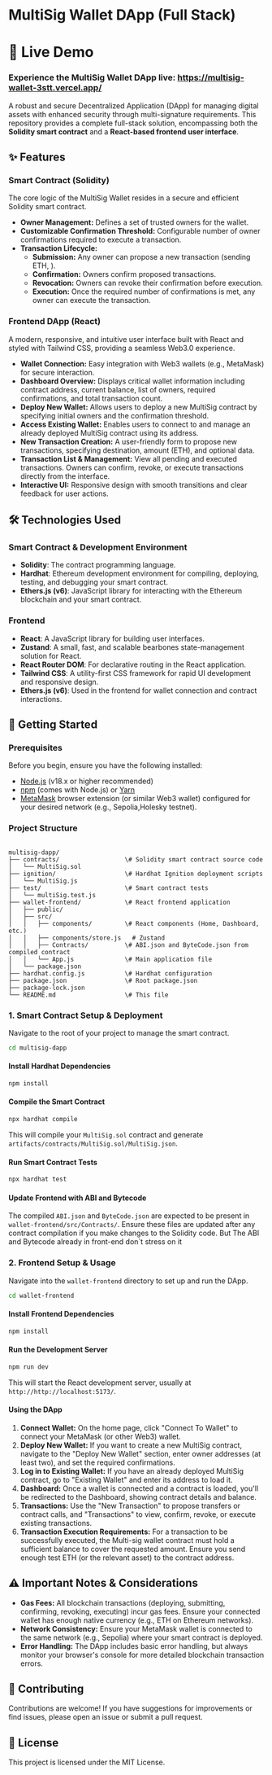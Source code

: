 # MultiSig Wallet DApp (Full Stack)

# 🚀 Live Demo

### Experience the MultiSig Wallet DApp live: https://multisig-wallet-3stt.vercel.app/

A robust and secure Decentralized Application (DApp) for managing digital assets with enhanced security through multi-signature requirements. This repository provides a complete full-stack solution, encompassing both the **Solidity smart contract** and a **React-based frontend user interface**.

## ✨ Features

### Smart Contract (Solidity)

The core logic of the MultiSig Wallet resides in a secure and efficient Solidity smart contract.

- **Owner Management:** Defines a set of trusted owners for the wallet.
- **Customizable Confirmation Threshold:** Configurable number of owner confirmations required to execute a transaction.
- **Transaction Lifecycle:**
  - **Submission:** Any owner can propose a new transaction (sending ETH, ).
  - **Confirmation:** Owners confirm proposed transactions.
  - **Revocation:** Owners can revoke their confirmation before execution.
  - **Execution:** Once the required number of confirmations is met, any owner can execute the transaction.

### Frontend DApp (React)

A modern, responsive, and intuitive user interface built with React and styled with Tailwind CSS, providing a seamless Web3.0 experience.

- **Wallet Connection:** Easy integration with Web3 wallets (e.g., MetaMask) for secure interaction.
- **Dashboard Overview:** Displays critical wallet information including contract address, current balance, list of owners, required confirmations, and total transaction count.
- **Deploy New Wallet:** Allows users to deploy a new MultiSig contract by specifying initial owners and the confirmation threshold.
- **Access Existing Wallet:** Enables users to connect to and manage an already deployed MultiSig contract using its address.
- **New Transaction Creation:** A user-friendly form to propose new transactions, specifying destination, amount (ETH), and optional data.
- **Transaction List & Management:** View all pending and executed transactions. Owners can confirm, revoke, or execute transactions directly from the interface.
- **Interactive UI:** Responsive design with smooth transitions and clear feedback for user actions.

## 🛠️ Technologies Used

### Smart Contract & Development Environment

- **Solidity**: The contract programming language.
- **Hardhat**: Ethereum development environment for compiling, deploying, testing, and debugging your smart contract.
- **Ethers.js (v6)**: JavaScript library for interacting with the Ethereum blockchain and your smart contract.

### Frontend

- **React**: A JavaScript library for building user interfaces.
- **Zustand**: A small, fast, and scalable bearbones state-management solution for React.
- **React Router DOM**: For declarative routing in the React application.
- **Tailwind CSS**: A utility-first CSS framework for rapid UI development and responsive design.
- **Ethers.js (v6)**: Used in the frontend for wallet connection and contract interactions.

## 🚀 Getting Started

### Prerequisites

Before you begin, ensure you have the following installed:

- [Node.js](https://nodejs.org/en/download/) (v18.x or higher recommended)
- [npm](https://www.npmjs.com/get-npm) (comes with Node.js) or [Yarn](https://yarnpkg.com/getting-started/install)
- [MetaMask](https://metamask.io/) browser extension (or similar Web3 wallet) configured for your desired network (e.g., Sepolia,Holesky testnet).

### Project Structure

```

multisig-dapp/
├── contracts/                  \# Solidity smart contract source code
│   └── MultiSig.sol
├── ignition/                   \# Hardhat Ignition deployment scripts
│   └── MultiSig.js
├── test/                       \# Smart contract tests
│   └── multiSig.test.js
├── wallet-frontend/            \# React frontend application
│   ├── public/
│   ├── src/
│   │   ├── components/         \# React components (Home, Dashboard, etc.)
│   │   ├── components/store.js   # Zustand
│   │   ├── Contracts/          \# ABI.json and ByteCode.json from compiled contract
│   │   └── App.js              \# Main application file
│   └── package.json
├── hardhat.config.js           \# Hardhat configuration
├── package.json                \# Root package.json
├── package-lock.json
└── README.md                   \# This file

```

### 1. Smart Contract Setup & Deployment

Navigate to the root of your project to manage the smart contract.

```bash
cd multisig-dapp
```

#### Install Hardhat Dependencies

```bash
npm install
```

#### Compile the Smart Contract

```bash
npx hardhat compile
```

This will compile your `MultiSig.sol` contract and generate `artifacts/contracts/MultiSig.sol/MultiSig.json`.

#### Run Smart Contract Tests

```bash
npx hardhat test
```

#### Update Frontend with ABI and Bytecode

The compiled `ABI.json` and `ByteCode.json` are expected to be present in `wallet-frontend/src/Contracts/`. Ensure these files are updated after any contract compilation if you make changes to the Solidity code.
But The ABI and Bytecode already in front-end don`t stress on it

### 2\. Frontend Setup & Usage

Navigate into the `wallet-frontend` directory to set up and run the DApp.

```bash
cd wallet-frontend
```

#### Install Frontend Dependencies

```bash
npm install
```

#### Run the Development Server

```bash
npm run dev
```

This will start the React development server, usually at `http://http://localhost:5173/`.

#### Using the DApp

1.  **Connect Wallet:** On the home page, click "Connect To Wallet" to connect your MetaMask (or other Web3) wallet.
2.  **Deploy New Wallet:** If you want to create a new MultiSig contract, navigate to the "Deploy New Wallet" section, enter owner addresses (at least two), and set the required confirmations.
3.  **Log in to Existing Wallet:** If you have an already deployed MultiSig contract, go to "Existing Wallet" and enter its address to load it.
4.  **Dashboard:** Once a wallet is connected and a contract is loaded, you'll be redirected to the Dashboard, showing contract details and balance.
5.  **Transactions:** Use the "New Transaction" to propose transfers or contract calls, and "Transactions" to view, confirm, revoke, or execute existing transactions.
6.  **Transaction Execution Requirements:** For a transaction to be successfully executed, the Multi-sig wallet contract must hold a sufficient balance to cover the requested amount. Ensure you send enough test ETH (or the relevant asset) to the contract address.

## ⚠️ Important Notes & Considerations

- **Gas Fees:** All blockchain transactions (deploying, submitting, confirming, revoking, executing) incur gas fees. Ensure your connected wallet has enough native currency (e.g., ETH on Ethereum networks).
- **Network Consistency:** Ensure your MetaMask wallet is connected to the same network (e.g., Sepolia) where your smart contract is deployed.
- **Error Handling:** The DApp includes basic error handling, but always monitor your browser's console for more detailed blockchain transaction errors.

## 🤝 Contributing

Contributions are welcome\! If you have suggestions for improvements or find issues, please open an issue or submit a pull request.

## 📄 License

This project is licensed under the MIT License.
